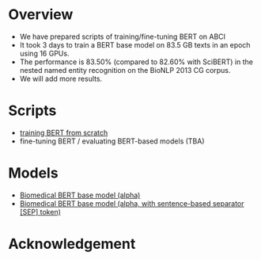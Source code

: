 # Overview

- We have prepared scripts of training/fine-tuning BERT on ABCI
- It took 3 days to train a BERT base model on 83.5 GB texts in an epoch using 16 GPUs. 
- The performance is 83.50% (compared to 82.60% with SciBERT) in the nested named entity recognition on the BioNLP 2013 CG corpus.
- We will add more results.

# Scripts

- [training BERT from scratch](https://github.com/aistairc/kirt_bert_on_abci)
- fine-tuning BERT / evaluating BERT-based models (TBA)

# Models

- [Biomedical BERT base model (alpha)](https://data.airc.aist.go.jp/abci_bert/abci_bio_bert_base_alpha.zip)
- [Biomedical BERT base model (alpha, with sentence-based separator [SEP] token)](https://data.airc.aist.go.jp/abci_bert/abci_bio_bert_base_sep_alpha.zip)

# Acknowledgement
